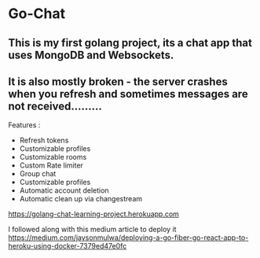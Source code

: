 # Go-Chat

## This is my first golang project, its a chat app that uses MongoDB and Websockets.

## It is also mostly broken - the server crashes when you refresh and sometimes messages are not received.........

Features :

- Refresh tokens
- Customizable profiles
- Customizable rooms
- Custom Rate limiter
- Group chat
- Customizable profiles
- Automatic account deletion
- Automatic clean up via changestream

https://golang-chat-learning-project.herokuapp.com


I followed along with this medium article to deploy it
https://medium.com/jaysonmulwa/deploying-a-go-fiber-go-react-app-to-heroku-using-docker-7379ed47e0fc